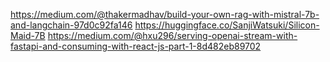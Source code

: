 https://medium.com/@thakermadhav/build-your-own-rag-with-mistral-7b-and-langchain-97d0c92fa146
https://huggingface.co/SanjiWatsuki/Silicon-Maid-7B
https://medium.com/@hxu296/serving-openai-stream-with-fastapi-and-consuming-with-react-js-part-1-8d482eb89702